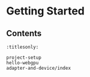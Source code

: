 Getting Started
===============

Contents
--------

```{toctree}
:titlesonly:

project-setup
hello-webgpu
adapter-and-device/index
```
